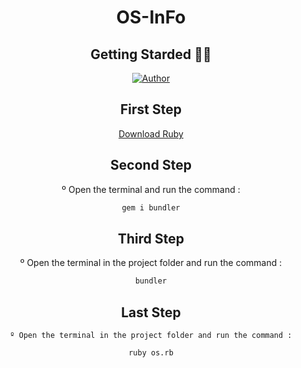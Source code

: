 <div align="center">
  
# **OS-InFo**

</div>

<div align="center">
 
##  Getting Starded 🖖🏻

[![Author](https://img.shields.io/badge/author-GabrielLuiz-191F2B?style=flat-square)](https://github.com/GabrielLuizSF)

## First Step
[Download Ruby](https://www.ruby-lang.org/en/downloads/") 


## Second Step
º Open the terminal and run the command :
 ```sh
gem i bundler
```
## Third Step
  º Open the terminal in the project folder and run the command :
 ```sh
bundler
```
  
## Last Step
    º Open the terminal in the project folder and run the command :
 ```sh
ruby os.rb
```
  
  
  
</div>
